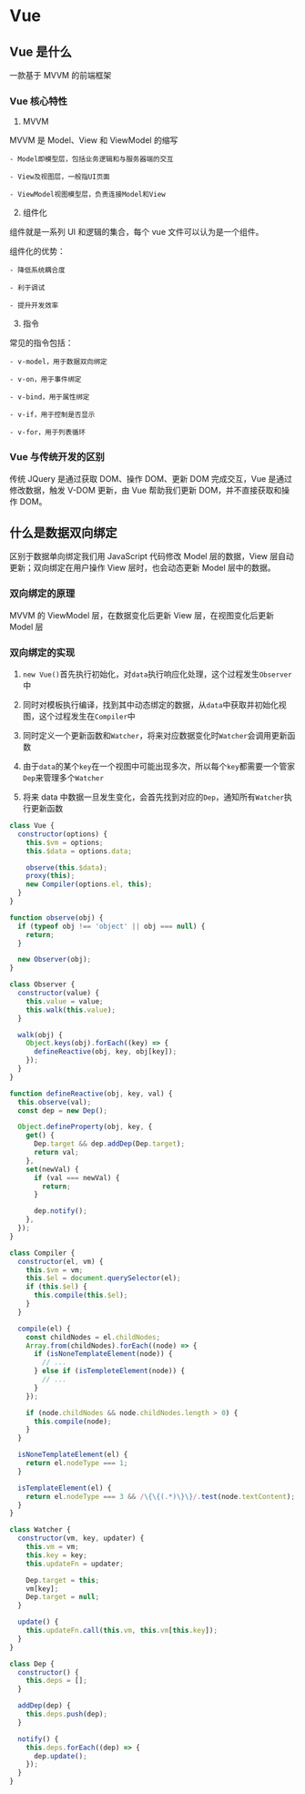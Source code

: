 # Vue

## Vue 是什么

一款基于 MVVM 的前端框架

### Vue 核心特性

1. MVVM

MVVM 是 Model、View 和 ViewModel 的缩写

    - Model即模型层，包括业务逻辑和与服务器端的交互

    - View及视图层，一般指UI页面

    - ViewModel视图模型层，负责连接Model和View

2. 组件化

组件就是一系列 UI 和逻辑的集合，每个 vue 文件可以认为是一个组件。

组件化的优势：

    - 降低系统耦合度

    - 利于调试

    - 提升开发效率

3. 指令

常见的指令包括：

    - v-model，用于数据双向绑定

    - v-on，用于事件绑定

    - v-bind，用于属性绑定

    - v-if，用于控制是否显示

    - v-for，用于列表循环

### Vue 与传统开发的区别

传统 JQuery 是通过获取 DOM、操作 DOM、更新 DOM 完成交互，Vue 是通过修改数据，触发 V-DOM 更新，由 Vue 帮助我们更新 DOM，并不直接获取和操作 DOM。

## 什么是数据双向绑定

区别于数据单向绑定我们用 JavaScript 代码修改 Model 层的数据，View 层自动更新；双向绑定在用户操作 View 层时，也会动态更新 Model 层中的数据。

### 双向绑定的原理

MVVM 的 ViewModel 层，在数据变化后更新 View 层，在视图变化后更新 Model 层

### 双向绑定的实现

1. `new Vue()`首先执行初始化，对`data`执行响应化处理，这个过程发生`Observer`中

2. 同时对模板执行编译，找到其中动态绑定的数据，从`data`中获取并初始化视图，这个过程发生在`Compiler`中

3. 同时定义⼀个更新函数和`Watcher`，将来对应数据变化时`Watcher`会调用更新函数

4. 由于`data`的某个`key`在⼀个视图中可能出现多次，所以每个`key`都需要⼀个管家`Dep`来管理多个`Watcher`

5. 将来 data 中数据⼀旦发生变化，会首先找到对应的`Dep`，通知所有`Watcher`执行更新函数

```javascript
class Vue {
  constructor(options) {
    this.$vm = options;
    this.$data = options.data;

    observe(this.$data);
    proxy(this);
    new Compiler(options.el, this);
  }
}

function observe(obj) {
  if (typeof obj !== 'object' || obj === null) {
    return;
  }

  new Observer(obj);
}

class Observer {
  constructor(value) {
    this.value = value;
    this.walk(this.value);
  }

  walk(obj) {
    Object.keys(obj).forEach((key) => {
      defineReactive(obj, key, obj[key]);
    });
  }
}

function defineReactive(obj, key, val) {
  this.observe(val);
  const dep = new Dep();

  Object.defineProperty(obj, key, {
    get() {
      Dep.target && dep.addDep(Dep.target);
      return val;
    },
    set(newVal) {
      if (val === newVal) {
        return;
      }

      dep.notify();
    },
  });
}

class Compiler {
  constructor(el, vm) {
    this.$vm = vm;
    this.$el = document.querySelector(el);
    if (this.$el) {
      this.compile(this.$el);
    }
  }

  compile(el) {
    const childNodes = el.childNodes;
    Array.from(childNodes).forEach((node) => {
      if (isNoneTemplateElement(node)) {
        // ...
      } else if (isTempleteElement(node)) {
        // ...
      }
    });

    if (node.childNodes && node.childNodes.length > 0) {
      this.compile(node);
    }
  }

  isNoneTemplateElement(el) {
    return el.nodeType === 1;
  }

  isTemplateElement(el) {
    return el.nodeType === 3 && /\{\{(.*)\}\}/.test(node.textContent);
  }
}

class Watcher {
  constructor(vm, key, updater) {
    this.vm = vm;
    this.key = key;
    this.updateFn = updater;

    Dep.target = this;
    vm[key];
    Dep.target = null;
  }

  update() {
    this.updateFn.call(this.vm, this.vm[this.key]);
  }
}

class Dep {
  constructor() {
    this.deps = [];
  }

  addDep(dep) {
    this.deps.push(dep);
  }

  notify() {
    this.deps.forEach((dep) => {
      dep.update();
    });
  }
}
```
